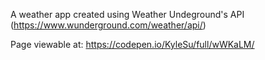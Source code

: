 A weather app created using Weather Undeground's API (https://www.wunderground.com/weather/api/)

Page viewable at: https://codepen.io/KyleSu/full/wWKaLM/
